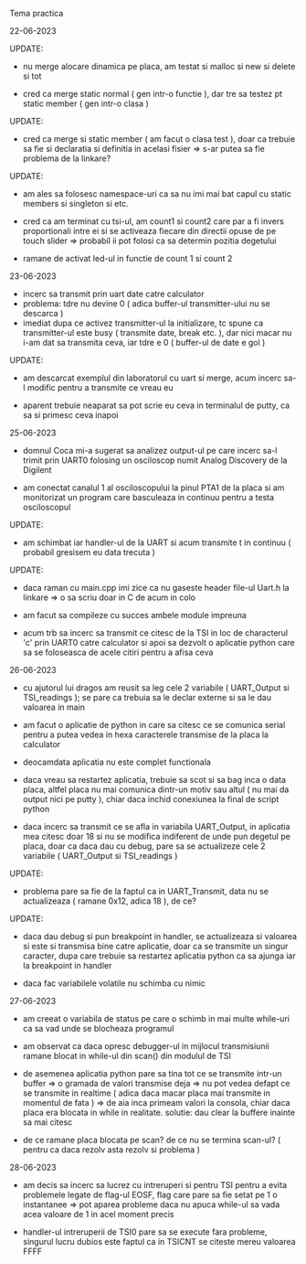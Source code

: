 Tema practica

22-06-2023

UPDATE:

- nu merge alocare dinamica pe placa, am testat si malloc si new si delete si tot

- cred ca merge static normal ( gen intr-o functie ), dar tre sa testez pt static member ( gen intr-o clasa )

UPDATE:

- cred ca merge si static member ( am facut o clasa test ), doar ca trebuie sa fie si declaratia si definitia in acelasi fisier => s-ar putea sa fie problema de la linkare?

UPDATE:

- am ales sa folosesc namespace-uri ca sa nu imi mai bat capul cu static members si singleton si etc.

- cred ca am terminat cu tsi-ul, am count1 si count2 care par a fi invers proportionali intre ei si se activeaza fiecare din directii opuse de pe touch slider => probabil ii pot folosi ca sa determin pozitia degetului

- ramane de activat led-ul in functie de count 1 si count 2

23-06-2023

- incerc sa transmit prin uart date catre calculator
- problema: tdre nu devine 0 ( adica buffer-ul transmitter-ului nu se descarca )
- imediat dupa ce activez transmitter-ul la initializare, tc spune ca transmitter-ul este busy ( transmite date, break etc. ), dar nici macar nu i-am dat sa transmita ceva, iar tdre e 0 ( buffer-ul de date e gol )

UPDATE:

- am descarcat exemplul din laboratorul cu uart si merge, acum incerc sa-l modific pentru a transmite ce vreau eu

- aparent trebuie neaparat sa pot scrie eu ceva in terminalul de putty, ca sa si primesc ceva inapoi

25-06-2023

- domnul Coca mi-a sugerat sa analizez output-ul pe care incerc sa-l trimit prin UART0 folosing un osciloscop numit Analog Discovery de la Digilent

- am conectat canalul 1 al osciloscopului la pinul PTA1 de la placa si am monitorizat un program care basculeaza in continuu pentru a testa osciloscopul

UPDATE:

- am schimbat iar handler-ul de la UART si acum transmite t in continuu ( probabil gresisem eu data trecuta )

UPDATE:

- daca raman cu main.cpp imi zice ca nu gaseste header file-ul Uart.h la linkare => o sa scriu doar in C de acum in colo

- am facut sa compileze cu succes ambele module impreuna

- acum trb sa incerc sa transmit ce citesc de la TSI in loc de characterul 'c' prin UART0 catre calculator si apoi sa dezvolt o aplicatie python care sa se foloseasca de acele citiri pentru a afisa ceva

26-06-2023

- cu ajutorul lui dragos am reusit sa leg cele 2 variabile ( UART_Output si TSI_readings ); se pare ca trebuia sa le declar externe si sa le dau valoarea in main

- am facut o aplicatie de python in care sa citesc ce se comunica serial pentru a putea vedea in hexa caracterele transmise de la placa la calculator

- deocamdata aplicatia nu este complet functionala

- daca vreau sa restartez aplicatia, trebuie sa scot si sa bag inca o data placa, altfel placa nu mai comunica dintr-un motiv sau altul ( nu mai da output nici pe putty ), chiar daca inchid conexiunea la final de script python

- daca incerc sa transmit ce se afla in variabila UART_Output, in aplicatia mea citesc doar 18 si nu se modifica indiferent de unde pun degetul pe placa, doar ca daca dau cu debug, pare sa se actualizeze cele 2 variabile ( UART_Output si TSI_readings )

UPDATE:

- problema pare sa fie de la faptul ca in UART_Transmit, data nu se actualizeaza ( ramane 0x12, adica 18 ), de ce?

UPDATE:

- daca dau debug si pun breakpoint in handler, se actualizeaza si valoarea si este si transmisa bine catre aplicatie, doar ca se transmite un singur caracter, dupa care trebuie sa restartez aplicatia python ca sa ajunga iar la breakpoint in handler

- daca fac variabilele volatile nu schimba cu nimic

27-06-2023

- am creeat o variabila de status pe care o schimb in mai multe while-uri ca sa vad unde se blocheaza programul

- am observat ca daca opresc debugger-ul in mijlocul transmisiunii ramane blocat in while-ul din scan() din modulul de TSI

- de asemenea aplicatia python pare sa tina tot ce se transmite intr-un buffer => o gramada de valori transmise deja => nu pot vedea defapt ce se transmite in realtime ( adica daca macar placa mai transmite in momentul de fata )
=> de aia inca primeam valori la consola, chiar daca placa era blocata in while in realitate. solutie: dau clear la buffere inainte sa mai citesc

- de ce ramane placa blocata pe scan? de ce nu se termina scan-ul? ( pentru ca daca rezolv asta rezolv si problema )

28-06-2023

- am decis sa incerc sa lucrez cu intreruperi si pentru TSI pentru a evita problemele legate de flag-ul EOSF, flag care pare sa fie setat pe 1 o instantanee => pot aparea probleme daca nu apuca while-ul sa vada acea valoare de 1 in acel moment precis

- handler-ul intreruperii de TSI0 pare sa se execute fara probleme, singurul lucru dubios este faptul ca in TSICNT se citeste mereu valoarea FFFF